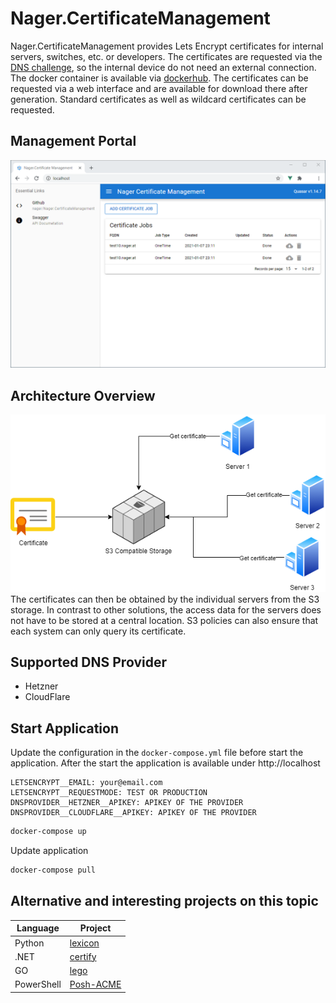 # Nager.CertificateManagement

Nager.CertificateManagement provides Lets Encrypt certificates for internal servers, switches, etc. or developers. The certificates are requested via the [DNS challenge](https://letsencrypt.org/docs/challenge-types/#dns-01-challenge), so the internal device do not need an external connection. The docker container is available via [dockerhub](https://hub.docker.com/r/nager/nager-certificatemanagement). The certificates can be requested via a web interface and are available for download there after generation. Standard certificates as well as wildcard certificates can be requested.

## Management Portal
![Nager.CertificateManagement](doc/screenshot.png)

## Architecture Overview
![Nager.CertificateManagement](doc/architecture%20overview.png)<br>
The certificates can then be obtained by the individual servers from the S3 storage. In contrast to other solutions, the access data for the servers does not have to be stored at a central location. S3 policies can also ensure that each system can only query its certificate.

## Supported DNS Provider

- Hetzner
- CloudFlare

## Start Application

Update the configuration in the `docker-compose.yml` file before start the application.
After the start the application is available under http://localhost

```
LETSENCRYPT__EMAIL: your@email.com
LETSENCRYPT__REQUESTMODE: TEST OR PRODUCTION
DNSPROVIDER__HETZNER__APIKEY: APIKEY OF THE PROVIDER
DNSPROVIDER__CLOUDFLARE__APIKEY: APIKEY OF THE PROVIDER
```

```bash
docker-compose up
```

Update application

```bash
docker-compose pull
```

## Alternative and interesting projects on this topic

| Language | Project |
| ------------- | ------------- |
| Python | [lexicon](https://github.com/AnalogJ/lexicon) |
| .NET | [certify](https://github.com/webprofusion/certify) |
| GO | [lego](https://github.com/go-acme/lego) |
| PowerShell | [Posh-ACME](https://github.com/rmbolger/Posh-ACME) |
